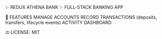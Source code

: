 ✨ REDUX ATHENA BANK ✨
FULL-STACK BANKING APP

💼 FEATURES
 MANAGE ACCOUNTS
 RECORD TRANSACTIONS (deposits, transfers, lifecycle events)
 ACTIVITY DASHBOARD

⚖️ LICENSE: MIT


